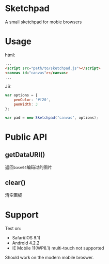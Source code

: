 Sketchpad
=========

A small sketchpad for mobie browsers

Usage
=====

html:

```html
...
<script src="path/to/sketchpad.js"></script>
<canvas id="canvas"></canvas>
...
```

JS:

```javascript
var options = {
    penColor: '#f20',
    penWidth: 3
};

var pad = new Sketchpad('canvas', options);
```

Public API
==========

getDataURI()
-----------

返回`base64`编码过的图片

clear()
-------

清空画板

Support
=======

Test on:

- Safari(iOS 8.1)
- Android 4.2.2
- IE Mobile 11(WP8.1) multi-touch not supported

Should work on the modern mobile broswer.